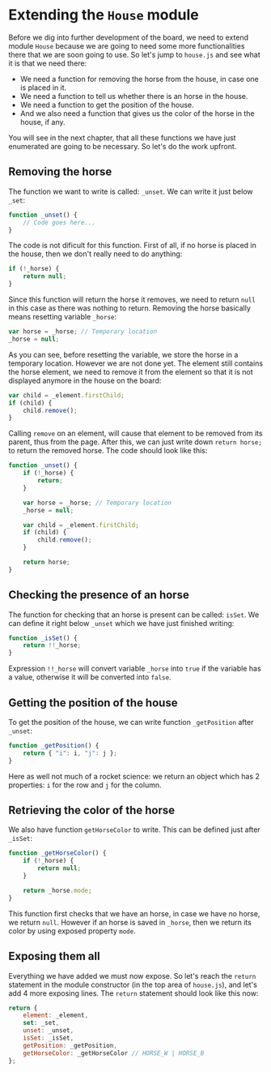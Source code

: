# Extending the `House` module

Before we dig into further development of the board, we need to extend module `House` because we are going to need some more functionalities there that we are soon going to use. So let's jump to `house.js` and see what it is that we need there:

- We need a function for removing the horse from the house, in case one is placed in it.
- We need a function to tell us whether there is an horse in the house.
- We need a function to get the position of the house.
- And we also need a function that gives us the color of the horse in the house, if any.

You will see in the next chapter, that all these functions we have just enumerated are going to be necessary. So let's do the work upfront.

## Removing the horse
The function we want to write is called: `_unset`. We can write it just below `_set`:

```javascript
function _unset() {
    // Code goes here...
}
```

The code is not dificult for this function. First of all, if no horse is placed in the house, then we don't really need to do anything:

```javascript
if (!_horse) {
    return null;
}
```

Since this function will return the horse it removes, we need to return `null` in this case as there was nothing to return. Removing the horse basically means resetting variable `_horse`:

```javascript
var horse = _horse; // Temporary location
_horse = null;
```

As you can see, before resetting the variable, we store the horse in a temporary location. However we are not done yet. The element still contains the horse element, we need to remove it from the element so that it is not displayed anymore in the house on the board:

```javascript
var child = _element.firstChild;
if (child) {
    child.remove();
}
```

Calling `remove` on an element, will cause that element to be removed from its parent, thus from the page. After this, we can just write down `return horse;` to return the removed horse. The code should look like this:

```javascript
function _unset() {
    if (!_horse) {
        return;
    }

    var horse = _horse; // Temporary location
    _horse = null;

    var child = _element.firstChild;
    if (child) {
        child.remove();
    }

    return horse;
}
```

## Checking the presence of an horse
The function for checking that an horse is present can be called: `isSet`. We can define it right below `_unset` which we have just finished writing:

```javascript
function _isSet() {
    return !!_horse;
}
```

Expression `!!_horse` will convert variable `_horse` into `true` if the variable has a value, otherwise it will be converted into `false`.

## Getting the position of the house
To get the position of the house, we can write function `_getPosition` after `_unset`:

```javascript
function _getPosition() {
    return { "i": i, "j": j };
}
```

Here as well not much of a rocket science: we return an object which has 2 properties: `i` for the row and `j` for the column.

## Retrieving the color of the horse
We also have function `getHorseColor` to write. This can be defined just after `_isSet`:

```javascript
function _getHorseColor() {
    if (!_horse) {
        return null;
    }

    return _horse.mode;
}
```

This function first checks that we have an horse, in case we have no horse, we return `null`. However if an horse is saved in `_horse`, then we return its color by using exposed property `mode`.

## Exposing them all
Everything we have added we must now expose. So let's reach the `return` statement in the module constructor (in the top area of `house.js`), and let's add 4 more exposing lines. The `return` statement should look like this now:

```javascript
return {
    element: _element,
    set: _set,
    unset: _unset,
    isSet: _isSet,
    getPosition: _getPosition,
    getHorseColor: _getHorseColor // HORSE_W | HORSE_B
};
```
